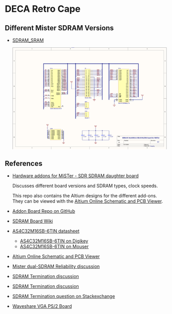 
# DECA Retro Cape


## Different Mister SDRAM Versions

* [SDRAM_SRAM](https://github.com/MiSTer-devel/Hardware_MiSTer/tree/master/Addons/SDRAM_SRAM)

    ![SDRAM SRAM Schematic](./doc/sdram_sram.png)
        



## References

* [Hardware addons for MiSTer - SDR SDRAM daughter board](https://github.com/MiSTer-devel/Hardware_MiSTer#sdr-sdram-daughter-board)

    Discusses different board versions and SDRAM types, clock speeds.

    This repo also contains the Altium designs for the different add-ons. They can be viewed with the
    [Altium Online Schematic and PCB Viewer](https://www.altium.com/viewer/).

* [Addon Board Repo on GitHub](https://github.com/MiSTer-devel/Hardware_MiSTer/tree/master/Addons)

* [SDRAM Board Wiki](https://github.com/MiSTer-devel/Main_MiSTer/wiki/SDRAM-Board)

* [AS4C32M16SB-6TIN datasheet](https://www.mouser.com/datasheet/2/12/512M%20SDRAM_%20B%20die_AS4C32M16SB-7TCN-7TIN-6TIN_Rev%201-1265391.pdf)

    * [AS4C32M16SB-6TIN on Digikey](https://www.digikey.com/en/products/detail/alliance-memory-inc/AS4C32M16SB-6TIN/6716555)
    * [AS4C32M16SB-6TIN on Mouser](https://www.mouser.com/ProductDetail/913-AS4C32M16SB-6TIN)

* [Altium Online Schematic and PCB Viewer](https://www.altium.com/viewer/)

* [Mister dual-SDRAM Reliability discussion](https://misterfpga.org/viewtopic.php?t=1727)
* [SDRAM Termination discussion](https://www.electronicspoint.com/forums/threads/sdram-clock-termination.19018/)
* [SDRAM Termination discussion](https://designhelp.fedevel.com/forum/test/pcb-layout/82-sdr-sdram-layout-recommendations)
* [SDRAM Termination question on Stackexchange](https://electronics.stackexchange.com/questions/38718/termination-resistors-are-they-needed)

* [Waveshare VGA PS/2 Board](https://www.waveshare.com/vga-ps2-board.htm)
